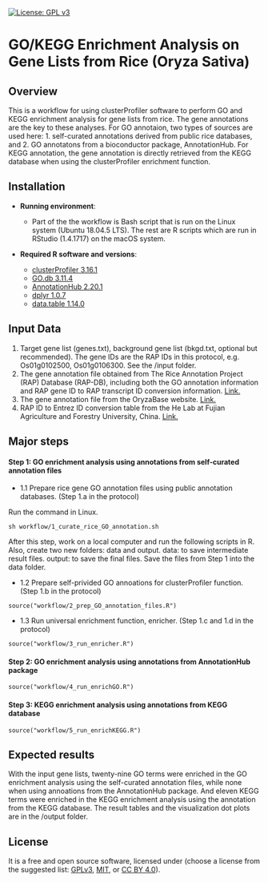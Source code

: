 [![License: GPL v3](https://img.shields.io/badge/License-GPL%20v3-blue.svg)](http://www.gnu.org/licenses/gpl-3.0)

# GO/KEGG Enrichment Analysis on Gene Lists from Rice (Oryza Sativa)

## Overview

This is a workflow for using clusterProfiler software to perform GO and KEGG enrichment analysis for gene lists from rice. The gene annotations are the key to these analyses. For GO annotaion, two types of sources are used here: 1. self-curated annotations derived from public rice databases, and 2. GO annotatons from a bioconductor package, AnnotationHub. For KEGG annotation, the gene annotation is directly retrieved from the KEGG database when using the clusterProfiler enrichment function.

## Installation

- __Running environment__: 
    - Part of the the workflow is Bash script that is run on the Linux system (Ubuntu 18.04.5 LTS). The rest are R scripts which are run in RStudio (1.4.1717) on the macOS system.

- __Required R software and versions__: 
    - [clusterProfiler 3.16.1](https://guangchuangyu.github.io/software/clusterProfiler/documentation/)
    - [GO.db 3.11.4](https://bioconductor.org/packages/release/data/annotation/html/GO.db.html)
    - [AnnotationHub 2.20.1](https://bioconductor.org/packages/release/bioc/vignettes/AnnotationHub/inst/doc/AnnotationHub.html)
    - [dplyr 1.0.7](https://dplyr.tidyverse.org/)
    - [data.table 1.14.0](https://cran.r-project.org/web/packages/data.table/vignettes/datatable-intro.html)


## Input Data

1.	Target gene list (genes.txt), background gene list (bkgd.txt, optional but recommended). The gene IDs are the RAP IDs in this protocol, e.g. Os01g0102500, Os01g0106300. See the /input folder.
2.	The gene annotation file obtained from The Rice Annotation Project (RAP) Database (RAP-DB), including both the GO annotation information and RAP gene ID to RAP transcript ID conversion information. [Link.](https://rapdb.dna.affrc.go.jp/download/archive/irgsp1/IRGSP-1.0_representative_annotation_2021-11-11.tsv.gz) 
3.	The gene annotation file from the OryzaBase website. [Link.](https://shigen.nig.ac.jp/rice/oryzabase/download/gene)
4.	RAP ID to Entrez ID conversion table from the He Lab at Fujian Agriculture and Forestry University, China. [Link.](http://bioinformatics.fafu.edu.cn/riceidtable/)


## Major steps

#### Step 1: GO enrichment analysis using annotations from self-curated annotation files

- 1.1 Prepare rice gene GO annotation files using public annotation databases. (Step 1.a in the protocol)

Run the command in Linux.
```
sh workflow/1_curate_rice_GO_annotation.sh
```

After this step, work on a local computer and run the following scripts in R. Also, create two new folders: data and output. data: to save intermediate result files. output: to save the final files. Save the files from Step 1 into the data folder. 

- 1.2 Prepare self-privided GO annoations for clusterProfiler function. (Step 1.b in the protocol)

```
source("workflow/2_prep_GO_annotation_files.R")
```

- 1.3 Run universal enrichment function, enricher. (Step 1.c and 1.d in the protocol)

```
source("workflow/3_run_enricher.R")
```

#### Step 2: GO enrichment analysis using annotations from AnnotationHub package

```
source("workflow/4_run_enrichGO.R")
```

#### Step 3: KEGG enrichment analysis using annotations from KEGG database

```
source("workflow/5_run_enrichKEGG.R")
```

## Expected results

With the input gene lists, twenty-nine GO terms were enriched in the GO enrichment analysis using the self-curated annotation files, while none when using annoations from the AnnotationHub package. And eleven KEGG terms were enriched in the KEGG enrichment analysis using the annotation from the KEGG database. The result tables and the visualization dot plots are in the /output folder.


## License
It is a free and open source software, licensed under []() (choose a license from the suggested list:  [GPLv3](https://github.com/github/choosealicense.com/blob/gh-pages/_licenses/gpl-3.0.txt), [MIT](https://github.com/github/choosealicense.com/blob/gh-pages/LICENSE.md), or [CC BY 4.0](https://github.com/github/choosealicense.com/blob/gh-pages/_licenses/cc-by-4.0.txt)).
